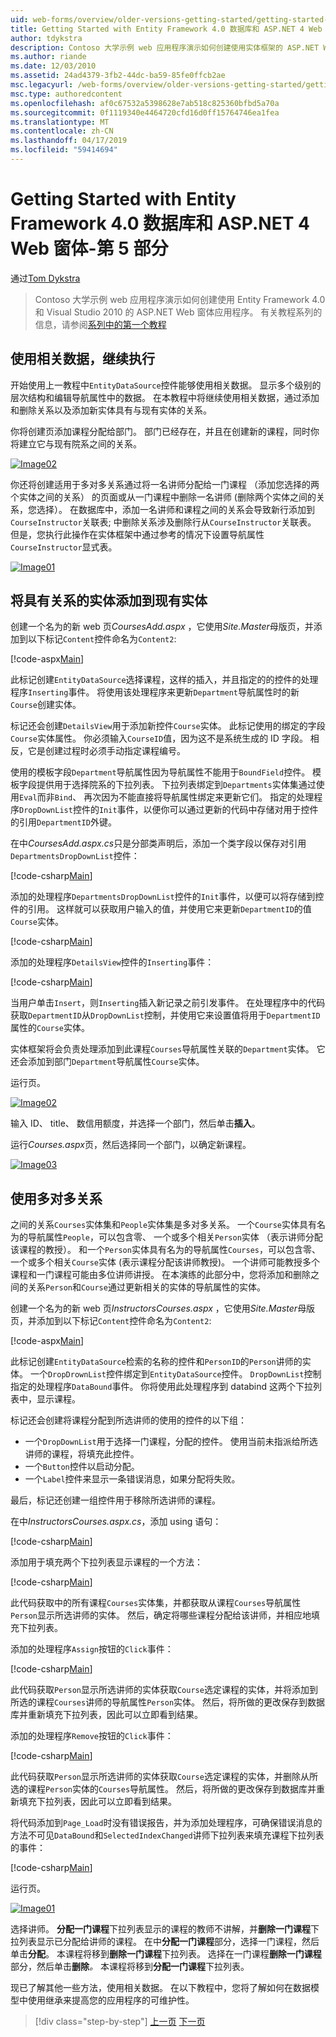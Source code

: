 ```yaml
---
uid: web-forms/overview/older-versions-getting-started/getting-started-with-ef/the-entity-framework-and-aspnet-getting-started-part-5
title: Getting Started with Entity Framework 4.0 数据库和 ASP.NET 4 Web 窗体-第 5 部分 |Microsoft Docs
author: tdykstra
description: Contoso 大学示例 web 应用程序演示如何创建使用实体框架的 ASP.NET Web 窗体应用程序。 示例应用程序是...
ms.author: riande
ms.date: 12/03/2010
ms.assetid: 24ad4379-3fb2-44dc-ba59-85fe0ffcb2ae
msc.legacyurl: /web-forms/overview/older-versions-getting-started/getting-started-with-ef/the-entity-framework-and-aspnet-getting-started-part-5
msc.type: authoredcontent
ms.openlocfilehash: af0c67532a5398628e7ab518c825360bfbd5a70a
ms.sourcegitcommit: 0f1119340e4464720cfd16d0ff15764746ea1fea
ms.translationtype: MT
ms.contentlocale: zh-CN
ms.lasthandoff: 04/17/2019
ms.locfileid: "59414694"
---
```

# <a name="getting-started-with-entity-framework-40-database-first-and-aspnet-4-web-forms---part-5"></a>Getting Started with Entity Framework 4.0 数据库和 ASP.NET 4 Web 窗体-第 5 部分

通过[Tom Dykstra](https://github.com/tdykstra)

> Contoso 大学示例 web 应用程序演示如何创建使用 Entity Framework 4.0 和 Visual Studio 2010 的 ASP.NET Web 窗体应用程序。 有关教程系列的信息，请参阅[系列中的第一个教程](the-entity-framework-and-aspnet-getting-started-part-1.md)


## <a name="working-with-related-data-continued"></a>使用相关数据，继续执行

开始使用上一教程中`EntityDataSource`控件能够使用相关数据。 显示多个级别的层次结构和编辑导航属性中的数据。 在本教程中将继续使用相关数据，通过添加和删除关系以及添加新实体具有与现有实体的关系。

你将创建页添加课程分配给部门。 部门已经存在，并且在创建新的课程，同时你将建立它与现有院系之间的关系。

[![Image02](the-entity-framework-and-aspnet-getting-started-part-5/_static/image2.png)](the-entity-framework-and-aspnet-getting-started-part-5/_static/image1.png)

你还将创建适用于多对多关系通过将一名讲师分配给一门课程 （添加您选择的两个实体之间的关系） 的页面或从一门课程中删除一名讲师 (删除两个实体之间的关系，您选择）。 在数据库中，添加一名讲师和课程之间的关系会导致新行添加到`CourseInstructor`关联表; 中删除关系涉及删除行从`CourseInstructor`关联表。 但是，您执行此操作在实体框架中通过参考的情况下设置导航属性`CourseInstructor`显式表。

[![Image01](the-entity-framework-and-aspnet-getting-started-part-5/_static/image4.png)](the-entity-framework-and-aspnet-getting-started-part-5/_static/image3.png)

## <a name="adding-an-entity-with-a-relationship-to-an-existing-entity"></a>将具有关系的实体添加到现有实体

创建一个名为的新 web 页*CoursesAdd.aspx* ，它使用*Site.Master*母版页，并添加到以下标记`Content`控件命名为`Content2`:

[!code-aspx[Main](the-entity-framework-and-aspnet-getting-started-part-5/samples/sample1.aspx)]

此标记创建`EntityDataSource`选择课程，这样的插入，并且指定的的控件的处理程序`Inserting`事件。 将使用该处理程序来更新`Department`导航属性时的新`Course`创建实体。

标记还会创建`DetailsView`用于添加新控件`Course`实体。 此标记使用的绑定的字段`Course`实体属性。 你必须输入`CourseID`值，因为这不是系统生成的 ID 字段。 相反，它是创建过程时必须手动指定课程编号。

使用的模板字段`Department`导航属性因为导航属性不能用于`BoundField`控件。 模板字段提供用于选择院系的下拉列表。 下拉列表绑定到`Departments`实体集通过使用`Eval`而非`Bind`、 再次因为不能直接将导航属性绑定来更新它们。 指定的处理程序`DropDownList`控件的`Init`事件，以便你可以通过更新的代码中存储对用于控件的引用`DepartmentID`外键。

在中*CoursesAdd.aspx.cs*只是分部类声明后，添加一个类字段以保存对引用`DepartmentsDropDownList`控件：

[!code-csharp[Main](the-entity-framework-and-aspnet-getting-started-part-5/samples/sample2.cs)]

添加的处理程序`DepartmentsDropDownList`控件的`Init`事件，以便可以将存储到控件的引用。 这样就可以获取用户输入的值，并使用它来更新`DepartmentID`的值`Course`实体。

[!code-csharp[Main](the-entity-framework-and-aspnet-getting-started-part-5/samples/sample3.cs)]

添加的处理程序`DetailsView`控件的`Inserting`事件：

[!code-csharp[Main](the-entity-framework-and-aspnet-getting-started-part-5/samples/sample4.cs)]

当用户单击`Insert`，则`Inserting`插入新记录之前引发事件。 在处理程序中的代码获取`DepartmentID`从`DropDownList`控制，并使用它来设置值将用于`DepartmentID`属性的`Course`实体。

实体框架将会负责处理添加到此课程`Courses`导航属性关联的`Department`实体。 它还会添加到部门`Department`导航属性`Course`实体。

运行页。

[![Image02](the-entity-framework-and-aspnet-getting-started-part-5/_static/image6.png)](the-entity-framework-and-aspnet-getting-started-part-5/_static/image5.png)

输入 ID、 title、 数信用额度，并选择一个部门，然后单击**插入**。

运行*Courses.aspx*页，然后选择同一个部门，以确定新课程。

[![Image03](the-entity-framework-and-aspnet-getting-started-part-5/_static/image8.png)](the-entity-framework-and-aspnet-getting-started-part-5/_static/image7.png)

## <a name="working-with-many-to-many-relationships"></a>使用多对多关系

之间的关系`Courses`实体集和`People`实体集是多对多关系。 一个`Course`实体具有名为的导航属性`People`，可以包含零、 一个或多个相关`Person`实体 （表示讲师分配该课程的教授）。 和一个`Person`实体具有名为的导航属性`Courses`，可以包含零、 一个或多个相关`Course`实体 (表示课程分配该讲师教授)。 一个讲师可能教授多个课程和一门课程可能由多位讲师讲授。 在本演练的此部分中，您将添加和删除之间的关系`Person`和`Course`通过更新相关的实体的导航属性的实体。

创建一个名为的新 web 页*InstructorsCourses.aspx* ，它使用*Site.Master*母版页，并添加到以下标记`Content`控件命名为`Content2`:

[!code-aspx[Main](the-entity-framework-and-aspnet-getting-started-part-5/samples/sample5.aspx)]

此标记创建`EntityDataSource`检索的名称的控件和`PersonID`的`Person`讲师的实体。 一个`DropDrownList`控件绑定到`EntityDataSource`控件。 `DropDownList`控制指定的处理程序`DataBound`事件。 你将使用此处理程序到 databind 这两个下拉列表中，显示课程。

标记还会创建将课程分配到所选讲师的使用的控件的以下组：

- 一个`DropDownList`用于选择一门课程，分配的控件。 使用当前未指派给所选讲师的课程，将填充此控件。
- 一个`Button`控件以启动分配。
- 一个`Label`控件来显示一条错误消息，如果分配将失败。

最后，标记还创建一组控件用于移除所选讲师的课程。

在中*InstructorsCourses.aspx.cs*，添加 using 语句：

[!code-csharp[Main](the-entity-framework-and-aspnet-getting-started-part-5/samples/sample6.cs)]

添加用于填充两个下拉列表显示课程的一个方法：

[!code-csharp[Main](the-entity-framework-and-aspnet-getting-started-part-5/samples/sample7.cs)]

此代码获取中的所有课程`Courses`实体集，并都获取从课程`Courses`导航属性`Person`显示所选讲师的实体。 然后，确定将哪些课程分配给该讲师，并相应地填充下拉列表。

添加的处理程序`Assign`按钮的`Click`事件：

[!code-csharp[Main](the-entity-framework-and-aspnet-getting-started-part-5/samples/sample8.cs)]

此代码获取`Person`显示所选讲师的实体获取`Course`选定课程的实体，并将添加到所选的课程`Courses`讲师的导航属性`Person`实体。 然后，将所做的更改保存到数据库并重新填充下拉列表，因此可以立即看到结果。

添加的处理程序`Remove`按钮的`Click`事件：

[!code-csharp[Main](the-entity-framework-and-aspnet-getting-started-part-5/samples/sample9.cs)]

此代码获取`Person`显示所选讲师的实体获取`Course`选定课程的实体，并删除从所选的课程`Person`实体的`Courses`导航属性。 然后，将所做的更改保存到数据库并重新填充下拉列表，因此可以立即看到结果。

将代码添加到`Page_Load`时没有错误报告，并为添加处理程序，可确保错误消息的方法不可见`DataBound`和`SelectedIndexChanged`讲师下拉列表来填充课程下拉列表的事件：

[!code-csharp[Main](the-entity-framework-and-aspnet-getting-started-part-5/samples/sample10.cs)]

运行页。

[![Image01](the-entity-framework-and-aspnet-getting-started-part-5/_static/image10.png)](the-entity-framework-and-aspnet-getting-started-part-5/_static/image9.png)

选择讲师。 <strong>分配一门课程</strong>下拉列表显示的课程的教师不讲解，并<strong>删除一门课程</strong>下拉列表显示已分配给讲师的课程。 在中<strong>分配一门课程</strong>部分，选择一门课程，然后单击<strong>分配</strong>。 本课程将移到<strong>删除一门课程</strong>下拉列表。 选择在一门课程<strong>删除一门课程</strong>部分，然后单击<strong>删除</strong><em>。</em> 本课程将移到<strong>分配一门课程</strong>下拉列表。

现已了解其他一些方法，使用相关数据。 在以下教程中，您将了解如何在数据模型中使用继承来提高您的应用程序的可维护性。

> [!div class="step-by-step"]
> [上一页](the-entity-framework-and-aspnet-getting-started-part-4.md)
> [下一页](the-entity-framework-and-aspnet-getting-started-part-6.md)
